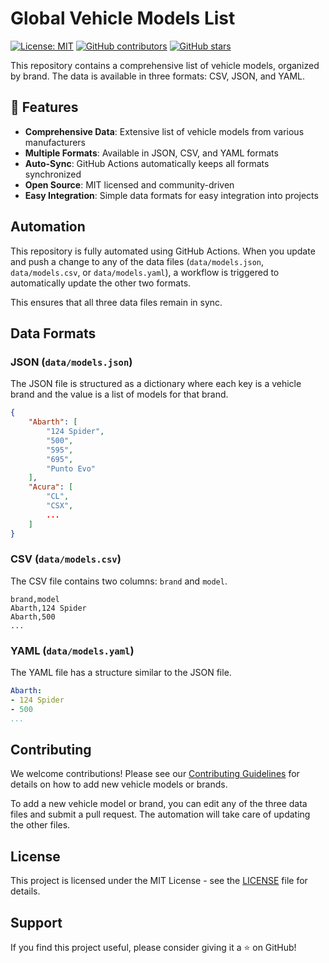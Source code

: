 # Global Vehicle Models List

[![License: MIT](https://img.shields.io/badge/License-MIT-yellow.svg)](https://opensource.org/licenses/MIT)
[![GitHub contributors](https://img.shields.io/github/contributors/serhatkildaci/global-car-models.svg)](https://github.com/serhatkildaci/global-car-models/graphs/contributors)
[![GitHub stars](https://img.shields.io/github/stars/serhatkildaci/global-car-models.svg)](https://github.com/serhatkildaci/global-car-models/stargazers)

This repository contains a comprehensive list of vehicle models, organized by brand. The data is available in three formats: CSV, JSON, and YAML.

## 🚗 Features

- **Comprehensive Data**: Extensive list of vehicle models from various manufacturers
- **Multiple Formats**: Available in JSON, CSV, and YAML formats
- **Auto-Sync**: GitHub Actions automatically keeps all formats synchronized
- **Open Source**: MIT licensed and community-driven
- **Easy Integration**: Simple data formats for easy integration into projects

## Automation

This repository is fully automated using GitHub Actions. When you update and push a change to any of the data files (`data/models.json`, `data/models.csv`, or `data/models.yaml`), a workflow is triggered to automatically update the other two formats.

This ensures that all three data files remain in sync.

## Data Formats

### JSON (`data/models.json`)

The JSON file is structured as a dictionary where each key is a vehicle brand and the value is a list of models for that brand.

```json
{
    "Abarth": [
        "124 Spider",
        "500",
        "595",
        "695",
        "Punto Evo"
    ],
    "Acura": [
        "CL",
        "CSX",
        ...
    ]
}
```

### CSV (`data/models.csv`)

The CSV file contains two columns: `brand` and `model`.

```csv
brand,model
Abarth,124 Spider
Abarth,500
...
```

### YAML (`data/models.yaml`)

The YAML file has a structure similar to the JSON file.

```yaml
Abarth:
- 124 Spider
- 500
...
```

## Contributing

We welcome contributions! Please see our [Contributing Guidelines](CONTRIBUTING.md) for details on how to add new vehicle models or brands.

To add a new vehicle model or brand, you can edit any of the three data files and submit a pull request. The automation will take care of updating the other files.

## License

This project is licensed under the MIT License - see the [LICENSE](LICENSE) file for details.

## Support

If you find this project useful, please consider giving it a ⭐ on GitHub!
